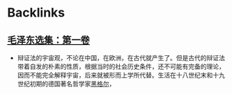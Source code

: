 
# Backlinks
## [毛泽东选集：第一卷](毛泽东选集：第一卷.md)
- 辩证法的宇宙观，不论在中国，在欧洲，在古代就产生了。但是古代的辩证法带着自发的朴素的性质，根据当时的社会历史条件，还不可能有完备的理论，因而不能完全解释宇宙，后来就被形而上学所代替。生活在十八世纪末和十九世纪初期的德国著名哲学家[黑格尔](黑格尔.md)，

